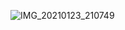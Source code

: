 ![IMG_20210123_210749](https://user-images.githubusercontent.com/67545874/105605198-4f45a380-5dc0-11eb-8d5c-a1e3d92af5ac.jpg)
